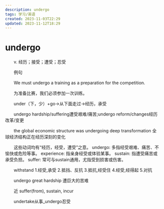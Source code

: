```yaml
---
description: undergo
tags: 学习/英语
created: 2023-11-03T22:29
updated: 2023-11-12T18:29
---
```

# undergo

　　v. 经历；接受；遭受；忍受

　　例句

　　We must undergo a training as a preparation for the competition.

　　为准备比赛，我们必须参加一次训练。

　　under（下，少）+go→从下面走过→经历，承受

　　undergo hardship/suffering遭受艰难/痛苦;undergo reform/changes经历改革/变更

　　the global economic structure was undergoing deep transformation 全球经济结构正在经历深刻的变化

　　这些动词均有“经历，经受，遭受”之意。 undergo: 多指经受艰难、痛苦、不愉快或危险等事。 experience: 指亲身经受或体验某事。 sustain: 指遭受痛苦或承受负担。 suffer: 常可与sustain通用，尤指受到损害或伤害。

　　withstand 1.经受,承受 2.抵挡、反抗 3.抵抗,经受住 4.经受,经得起 5.对抗

　　undergo great hardship 遭巨大的苦难

　　近 suffer(from), sustain, incur

　　undertake从事_undergo忍受
